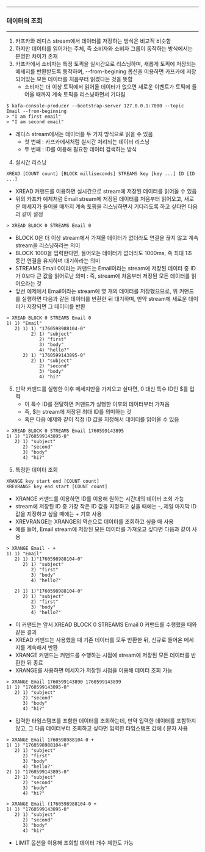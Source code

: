 -----
### 데이터의 조회
-----
1. 카프카와 레디스 stream에서 데이터를 저장하는 방식은 비교적 비슷함
2. 하지만 데이터를 읽어가는 주체, 즉 소비자와 소비자 그룹이 동작하는 방식에서는 분명한 차이가 존재
3. 카프카에서 소비자는 특정 토픽을 실시간으로 리스닝하며, 새롭게 토픽에 저장되는 메세지를 반환받도록 동작하며, --from-begining 옵션을 이용하면 카프카에 저장되어있는 모든 데이터를 처음부터 읽겠다는 것을 뜻함
   - 소비자는 더 이상 토픽에서 읽어올 데이터가 없으면 새로운 이벤트가 토픽에 들어올 때까지 계속 토픽을 리스닝하면서 기다림
```kafka
$ kafa-console-producer --bootstrap-server 127.0.0.1:7000 --topic Email --from-beginning
> "I am first email"
> "I am second email"
```
   - 레디스 stream에서는 데이터를 두 가지 방식으로 읽을 수 있음
     + 첫 번째 : 카프카에서처럼 실시간 처리되는 데이터 리스닝
     + 두 번째 : ID를 이용해 필요한 데이터 검색하는 방식

4. 실시간 리스닝
```redis
XREAD [COUNT count] [BLOCK milliseconds] STREAMS key [key ...] ID [ID ...]
```
   - XREAD 커맨드를 이용하면 실시간으로 stream에 저장된 데이터를 읽어올 수 있음
   - 위의 카프카 예제처럼 Email stream에 저장된 데이터를 처음부터 읽어오고, 새로운 메세지가 들어올 때까지 계속 토핑을 리스닝하면서 기다리도록 하고 싶다면 다음과 같이 설정
```redis
> XREAD BLOCK 0 STREAMS Email 0
```
   - BLOCK 0은 더 이상 stream에서 가져올 데이터가 없더라도 연결을 끊지 않고 계속 stream을 리스닝하라는 의미
   - BLOCK 1000을 입력한다면, 들어오는 데이터가 없더라도 1000ms, 즉 최대 1초 동안 연결을 유지하며 대기하라는 의미
   - STREAMS Email 0이라는 커맨드는 Email이라는 stream에 저장된 데이터 중 ID가 0보다 큰 값을 읽어로난 의미 : 즉, stream에 처음부터 저장된 모든 데이터를 읽어오라는 것
   - 앞선 예제에서 Email이라는 stream에 몇 개의 데이터를 저장했으므로, 위 커맨드를 실행하면 다음과 같은 데이터를 반환한 뒤 대기하며, 만약 stream에 새로운 데이터가 저장되면 그 데이터를 반환
```redis
> XREAD BLOCK 0 STREAMS Email 0
1) 1) "Email"
   2) 1) 1) "1760598988104-0"
         2) 1) "subject"
            2) "first"
            3) "body"
            4) "hello?"
      2) 1) "1760599143895-0"
         2) 1) "subject"
            2) "second"
            3) "body"
            4) "hi?"
```

 5. 만약 커맨드를 실행한 이후 메세지만을 가져오고 싶다면, 0 대신 특수 ID인 $를 입력
    - 이 특수 ID를 전달하면 커맨드가 실행한 이후의 데이터부터 가져옴
    - 즉, $는 stream에 저장된 최대 ID를 의미하는 것
    - 혹은 다음 예제와 같이 직접 ID 값을 지정해서 데이터를 읽어올 수 있음
```redis
> XREAD BLOCK 0 STREAMS Email 1760599143895
1) 1) "1760599143895-0"
   2) 1) "subject"
      2) "second"
      3) "body"
      4) "hi?"
```

5. 특정한 데이터 조회
```redis
XRANGE key start end [COUNT count]
XREVRANGE key end start [COUNT count]
```
  - XRANGE 커맨드를 이용하면 ID를 이용해 원하는 시간대의 데이터 조회 가능
  - stream에 저장된 ID 중 가장 작은 ID 값을 지정하고 싶을 때에는 -, 제일 마지막 ID 값을 지정하고 싶을 때에는 + 기호 사용
  - XREVRANGE는 XRANGE의 역순으로 데이터를 조회하고 싶을 때 사용
  - 예를 들어, Email stream에 저장된 모든 데이터를 가져오고 싶다면 다음과 같이 사용
```redis
> XRANGE Email - +
1) 1) "Email"
   2) 1) 1)"1760598988104-0"
      2) 1) "subject"
         2) "first"
         3) "body"
         4) "hello?"

   2) 1) 1)"1760598988104-0"
      2) 1) "subject"
         2) "first"
         3) "body"
         4) "hello?"
```
   - 이 커맨드는 앞서 XREAD BLOCK 0 STREAMS Email 0 커맨드를 수행했을 때와 같은 결과
   - XREAD 커맨드는 사용했을 때 기존 데이터를 모두 반환한 뒤, 신규로 들어온 메세지를 계속해서 반환
   - XRANGE 커맨드는 커맨드를 수행하는 시점에 stream에 저장된 모든 데이터를 반환한 뒤 종료
   - XRANGE를 사용하면 메세지가 저장된 시점을 이용해 데이터 조회 가능
```redis
> XRANGE Email 1760599143890 1760599143899
1) 1) "1760599143895-0"
   2) 1) "subject"
      2) "second"
      3) "body"
      4) "hi?"
```
   - 입력한 타임스탬프를 포함한 데이터를 조회하는데, 만약 입력한 데이터를 포함하지 않고, 그 다음 데이터부터 조회하고 싶다면 입력한 타임스탬프 값에 ( 문자 사용
```redis
> XRANGE Email 1760598988104-0 +
1) 1) "1760598988104-0"
   2) 1) "subject"
      2) "first"
      3) "body"
      4) "hello?"
2) 1) "1760599143895-0"
   2) 1) "subject"
      2) "second"
      3) "body"
      4) "hi?"

> XRANGE Email (1760598988104-0 +
1) 1) "1760599143895-0"
   2) 1) "subject"
      2) "second"
      3) "body"
      4) "hi?"
```
   - LIMIT 옵션을 이용해 조회할 데이터 개수 제한도 가능
